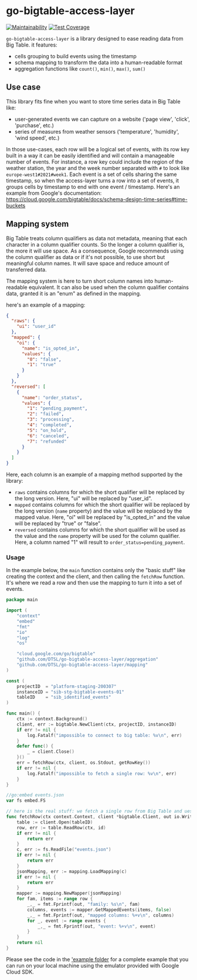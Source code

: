 # go-bigtable-access-layer

[![Maintainability](https://api.codeclimate.com/v1/badges/e06e7c0df20da7a298fc/maintainability)](https://codeclimate.com/repos/619e604df3947401b701334c/maintainability)
[![Test Coverage](https://api.codeclimate.com/v1/badges/e06e7c0df20da7a298fc/test_coverage)](https://codeclimate.com/repos/619e604df3947401b701334c/test_coverage)


`go-bigtable-access-layer` is a library designed to ease reading data from Big Table. it features:

- cells grouping to build events using the timestamp
- schema mapping to transform the data into a human-readable format
- aggregation functions like `count()`, `min()`, `max()`, `sum()`

## Use case

This library fits fine when you want to store time series data in Big Table like:

- user-generated events we can capture on a website ('page view', 'click', 'purchase', etc.)
- series of measures from weather sensors ('temperature', 'humidity', 'wind speed', etc.)

In those use-cases, each row will be a logical set of events, with its row key built in a way it can be easily identified and will contain a manageable number of events. For instance, a row key could include the region of the weather station, the year and the week number separated with `#` to look like `europe-west1#2021#week1`. Each event is a set of cells sharing the same timestamp, so when the access-layer turns a row into a set of events, it groups cells by timestamp to end with one event / timestamp. Here's an example from Google's documentation: https://cloud.google.com/bigtable/docs/schema-design-time-series#time-buckets

## Mapping system

Big Table treats column qualifiers as data not metadata, meaning that each character in a column qualifier counts. So the longer a column qualifier is, the more it will use space. As a consequence, Google recommends using the column qualifier as data or if it's not possible, to use short but meaningful column names. It will save space and reduce amount of transferred data.

The mapping system is here to turn short column names into human-readable equivalent. It can also be used when the column qualifier contains data, granted it is an "enum" as defined in the mapping.

here's an example of a mapping:

```json
{
  "raws": {
    "ui": "user_id"
  },
  "mapped": {
    "oi": {
      "name": "is_opted_in",
      "values": {
        "0": "false",
        "1": "true"
      }
    }
  },
  "reversed": [
    {
      "name": "order_status",
      "values": {
        "1": "pending_payment",
        "2": "failed",
        "3": "processing",
        "4": "completed",
        "5": "on_hold",
        "6": "canceled",
        "7": "refunded"
      }
    }
  ]
}
```

Here, each column is an example of a mapping method supported by the library:

- `raws` contains columns for which the short qualifier will be replaced by the long version. Here, "ui" will be replaced by "user_id".
- `mapped` contains columns for which the short qualifier will be replaced by the long version (`name` property) and the value will be replaced by the mapped value. Here, "oi" will be replaced by "is_opted_in" and the value will be replaced by "true" or "false".
- `reversed` contains columns for which the short qualifier will be used as the value and the `name` property will be used for the column qualifier. Here, a column named "1" will result to `order_status=pending_payment`.

### Usage

In the example below, the `main` function contains only the "basic stuff" like creating the context and the client, and then calling the `fetchRow` function. It's where we read a row and then use the mapping to turn it into a set of events.

```go
package main

import (
	"context"
	"embed"
	"fmt"
	"io"
	"log"
	"os"

	"cloud.google.com/go/bigtable"
	"github.com/DTSL/go-bigtable-access-layer/aggregation"
	"github.com/DTSL/go-bigtable-access-layer/mapping"
)

const (
	projectID  = "platform-staging-200307"
	instanceID = "sib-stg-bigtable-events-01"
	tableID    = "sib_identified_events"
)

func main() {
	ctx := context.Background()
	client, err := bigtable.NewClient(ctx, projectID, instanceID)
	if err != nil {
		log.Fatalf("impossible to connect to big table: %v\n", err)
	}
	defer func() {
		_ = client.Close()
	}()
	err = fetchRow(ctx, client, os.Stdout, getRowKey())
	if err != nil {
		log.Fatalf("impossible to fetch a single row: %v\n", err)
	}
}

//go:embed events.json
var fs embed.FS

// here is the real stuff: we fetch a single row from Big Table and ues the mapping system to transform it into a human-readable format
func fetchRow(ctx context.Context, client *bigtable.Client, out io.Writer, id string) error {
	table := client.Open(tableID)
	row, err := table.ReadRow(ctx, id)
	if err != nil {
		return err
	}
	c, err := fs.ReadFile("events.json")
	if err != nil {
		return err
	}
	jsonMapping, err := mapping.LoadMapping(c)
	if err != nil {
		return err
	}
	mapper := mapping.NewMapper(jsonMapping)
	for fam, items := range row {
		_,_ = fmt.Fprintf(out, "family: %s\n", fam)
		columns, events := mapper.GetMappedEvents(items, false)
		_,_ = fmt.Fprintf(out, "mapped columns: %+v\n", columns)
		for _, event := range events {
			_,_ = fmt.Fprintf(out, "event: %+v\n", event)
		}
	}
	return nil
}
```

Please see the code in the ['example folder](.example) for a complete example that you can run on your local machine using the emulator provided with Google Cloud SDK.
